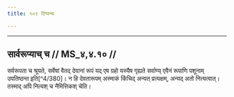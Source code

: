 ```yaml
---
title: १०९ टिप्पन्यः

---
```


[^4/377]: Tait.S. 3.5.9.1

[^4/378]: E2: naiṣa

[^4/379]: E2 om. hi

____________________________________________


## सार्वरूप्याच् च // MS_४,४.१० //

सर्वरूपता च श्रूयते, सर्वेषां वैतद् देवानां रूपं यद् एष ग्रहो यस्यैष गृह्यते सर्वाण्य् एवैनं रूपाणि पशूनाम् उपतिष्ठन्त इति[^4/380]। न हि देवतारूपम् अस्माकं किंचिद् अन्यत् प्रत्यक्षम्, अन्यद् अतो नित्यत्वात्। तस्माद् अपि नित्यश् च नैमित्तिकश् चेति।
